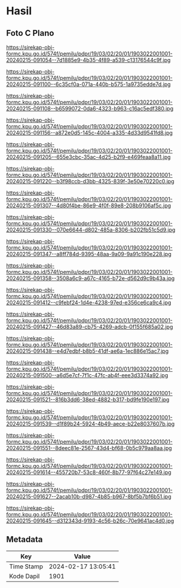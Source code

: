 # Hasil

## Foto C Plano

https://sirekap-obj-formc.kpu.go.id/574f/pemilu/pdpr/19/03/02/20/01/1903022001001-20240215-091054--7d1885e9-4b35-4f89-a539-c13176544c9f.jpg

https://sirekap-obj-formc.kpu.go.id/574f/pemilu/pdpr/19/03/02/20/01/1903022001001-20240215-091100--6c35cf0a-071a-440b-b575-1a9735edde7d.jpg

https://sirekap-obj-formc.kpu.go.id/574f/pemilu/pdpr/19/03/02/20/01/1903022001001-20240215-091108--b6599072-0da6-4323-b963-c16ac5edf380.jpg

https://sirekap-obj-formc.kpu.go.id/574f/pemilu/pdpr/19/03/02/20/01/1903022001001-20240215-091156--a872e0d5-145c-4004-a335-4d33d9541fd8.jpg

https://sirekap-obj-formc.kpu.go.id/574f/pemilu/pdpr/19/03/02/20/01/1903022001001-20240215-091205--655e3cbc-35ac-4d25-b2f9-e469feaa8a11.jpg

https://sirekap-obj-formc.kpu.go.id/574f/pemilu/pdpr/19/03/02/20/01/1903022001001-20240215-091220--b3f98ccb-d3bb-4325-839f-3e50e70220c0.jpg

https://sirekap-obj-formc.kpu.go.id/574f/pemilu/pdpr/19/03/02/20/01/1903022001001-20240215-091307--4d80f4be-86e9-4f0f-89e8-208b9106af5c.jpg

https://sirekap-obj-formc.kpu.go.id/574f/pemilu/pdpr/19/03/02/20/01/1903022001001-20240215-091330--070e6644-d802-485a-8306-b202fb51c5d9.jpg

https://sirekap-obj-formc.kpu.go.id/574f/pemilu/pdpr/19/03/02/20/01/1903022001001-20240215-091347--a8ff784d-9395-48aa-9a09-9a91c190e228.jpg

https://sirekap-obj-formc.kpu.go.id/574f/pemilu/pdpr/19/03/02/20/01/1903022001001-20240215-091358--3508a6c9-a67c-4165-b72e-d562d9c9b43a.jpg

https://sirekap-obj-formc.kpu.go.id/574f/pemilu/pdpr/19/03/02/20/01/1903022001001-20240215-091412--c9febf24-1d4e-4238-97ed-e356ce6ca9c4.jpg

https://sirekap-obj-formc.kpu.go.id/574f/pemilu/pdpr/19/03/02/20/01/1903022001001-20240215-091427--46d83a89-cb75-4269-adcb-0f155f685a02.jpg

https://sirekap-obj-formc.kpu.go.id/574f/pemilu/pdpr/19/03/02/20/01/1903022001001-20240215-091438--e4d7edbf-b8b5-41df-ae6a-1ec886e15ac7.jpg

https://sirekap-obj-formc.kpu.go.id/574f/pemilu/pdpr/19/03/02/20/01/1903022001001-20240215-091500--a6d5e7cf-7f1c-47fc-ab4f-eee3d3374a92.jpg

https://sirekap-obj-formc.kpu.go.id/574f/pemilu/pdpr/19/03/02/20/01/1903022001001-20240215-091521--816b3dd6-38ed-4882-b317-bd9fe190e197.jpg

https://sirekap-obj-formc.kpu.go.id/574f/pemilu/pdpr/19/03/02/20/01/1903022001001-20240215-091539--d1f89b24-5924-4b49-aece-b22e8037607b.jpg

https://sirekap-obj-formc.kpu.go.id/574f/pemilu/pdpr/19/03/02/20/01/1903022001001-20240215-091551--8deec81e-2567-43d4-bf68-0b5c979aa8aa.jpg

https://sirekap-obj-formc.kpu.go.id/574f/pemilu/pdpr/19/03/02/20/01/1903022001001-20240215-091614--455720b7-53c8-460f-8b77-97f64c27e149.jpg

https://sirekap-obj-formc.kpu.go.id/574f/pemilu/pdpr/19/03/02/20/01/1903022001001-20240215-091627--2acab10b-d987-4b85-b967-8bf5b7bf6b51.jpg

https://sirekap-obj-formc.kpu.go.id/574f/pemilu/pdpr/19/03/02/20/01/1903022001001-20240215-091645--d312343d-9193-4c56-b26c-70e9641ac4d0.jpg


## Metadata

| Key        | Value               |
| ---------- | ------------------- |
| Time Stamp | 2024-02-17 13:05:41 |
| Kode Dapil | 1901                |



